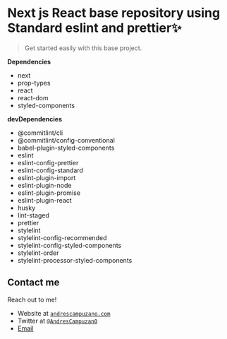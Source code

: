 # Next js React base repository using Standard eslint and prettier✨

> Get started easily with this base project.

**Dependencies**

- next
- prop-types
- react
- react-dom
- styled-components

**devDependencies**

- @commitlint/cli
- @commitlint/config-conventional
- babel-plugin-styled-components
- eslint
- eslint-config-prettier
- eslint-config-standard
- eslint-plugin-import
- eslint-plugin-node
- eslint-plugin-promise
- eslint-plugin-react
- husky
- lint-staged
- prettier
- stylelint
- stylelint-config-recommended
- stylelint-config-styled-components
- stylelint-order
- stylelint-processor-styled-components

## Contact me

Reach out to me!

- Website at <a href="https://andrescampuzano.com" target="_blank">`andrescampuzano.com`</a>
- Twitter at <a href="http://twitter.com/andrescampuzan0" target="_blank">`@AndresCampuzan0`</a>
- <a href='mailto:hello@andrescampuzano.com'>Email</a>
